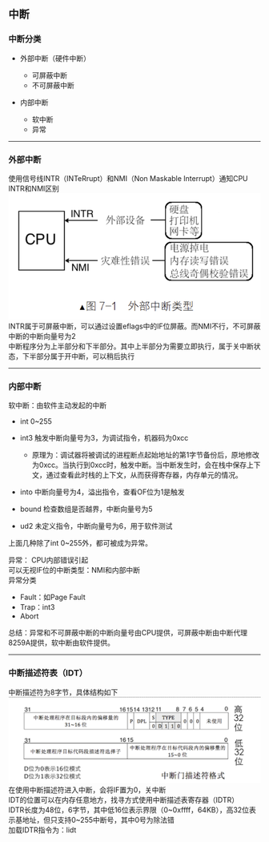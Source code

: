 ## 中断
### 中断分类
+ 外部中断（硬件中断）
    
    + 可屏蔽中断
    + 不可屏蔽中断
+ 内部中断

    + 软中断
    + 异常 

---

### 外部中断

使用信号线INTR（INTeRrupt）和NMI（Non Maskable Interrupt）通知CPU  
INTR和NMI区别  
![这是图片](../imgs/chapter7/001.png "INTR和NMI")
INTR属于可屏蔽中断，可以通过设置eflags中的IF位屏蔽。而NMI不行，不可屏蔽中断的中断向量号为2  
中断程序分为上半部分和下半部分。其中上半部分为需要立即执行，属于关中断状态，下半部分属于开中断，可以稍后执行

---

### 内部中断

软中断：由软件主动发起的中断  

+ int 0~255
+ int3 触发中断向量号为3，为调试指令，机器码为0xcc 
    
    + 原理为：调试器将被调试的进程断点起始地址的第1字节备份后，原地修改为0xcc。当执行到0xcc时，触发中断。当中断发生时，会在栈中保存上下文，通过查看此时栈的上下文，从而获得寄存器，内存单元的情况。

+ into 中断向量号为4，溢出指令，查看OF位为1是触发
+ bound 检查数组是否越界，中断向量号为5
+ ud2 未定义指令，中断向量号为6，用于软件测试  

上面几种除了int 0~255外，都可被成为异常。

异常： CPU内部错误引起  
可以无视IF位的中断类型：NMI和内部中断  
异常分类

+ Fault：如Page Fault
+ Trap：int3
+ Abort

总结：异常和不可屏蔽中断的中断向量号由CPU提供，可屏蔽中断由中断代理8259A提供，软中断由软件提供。

---

### 中断描述符表（IDT）

中断描述符为8字节，具体结构如下
![这是图片](../imgs/chapter7/002.png "中断门")
在使用中断描述符进入中断，会将IF置为0，关中断  
IDT的位置可以在内存任意地方，找寻方式使用中断描述表寄存器（IDTR）  
IDTR长度为48位，6字节，其中低16位表示界限（0~0xffff，64KB），高32位表示基地址，但只支持0~255中断号，其中0号为除法错  
加载IDTR指令为：lidt
